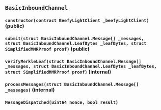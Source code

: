 ## `BasicInboundChannel`






### `constructor(contract BeefyLightClient _beefyLightClient)` (public)





### `submit(struct BasicInboundChannel.Message[] _messages, struct BasicInboundChannel.LeafBytes _leafBytes, struct SimplifiedMMRProof proof)` (public)





### `verifyMerkleLeaf(struct BasicInboundChannel.Message[] _messages, struct BasicInboundChannel.LeafBytes _leafBytes, struct SimplifiedMMRProof proof)` (internal)





### `processMessages(struct BasicInboundChannel.Message[] _messages)` (internal)






### `MessageDispatched(uint64 nonce, bool result)`





